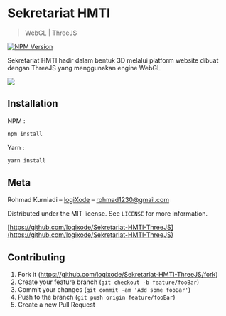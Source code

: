 # Sekretariat HMTI

> WebGL | ThreeJS

[![NPM Version][npm-image]][npm-url]

Sekretariat HMTI hadir dalam bentuk 3D melalui platform website dibuat dengan ThreeJS yang menggunakan engine WebGL

![](header.png)

## Installation

NPM :

```sh
npm install
```

Yarn :

```sh
yarn install
```

## Meta

Rohmad Kurniadi – [logiXode](https://logixode.tech) – rohmad1230@gmail.com

Distributed under the MIT license. See `LICENSE` for more information.

[https://github.com/logixode/Sekretariat-HMTI-ThreeJS](https://github.com/logixode/Sekretariat-HMTI-ThreeJS)

## Contributing

1. Fork it (<https://github.com/logixode/Sekretariat-HMTI-ThreeJS/fork>)
2. Create your feature branch (`git checkout -b feature/fooBar`)
3. Commit your changes (`git commit -am 'Add some fooBar'`)
4. Push to the branch (`git push origin feature/fooBar`)
5. Create a new Pull Request

<!-- Markdown link & img dfn's -->

[npm-image]: https://img.shields.io/npm/v/datadog-metrics.svg?style=flat-square
[npm-url]: https://npmjs.org/package/datadog-metrics
